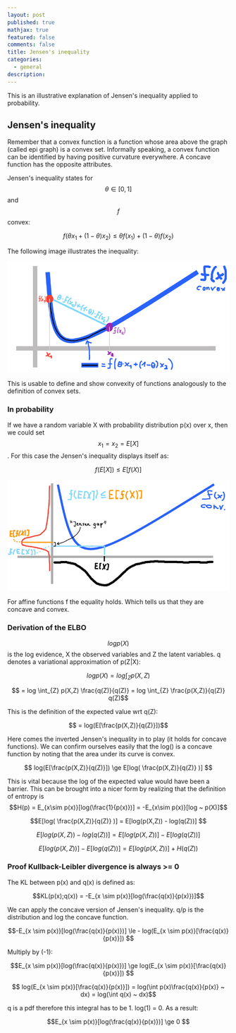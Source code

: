 ```yaml
---
layout: post
published: true
mathjax: true
featured: false
comments: false
title: Jensen's inequality
categories:
  - general
description:
---
```


This is an illustrative explanation of Jensen's inequality applied to probability.

## Jensen's inequality

Remember that a convex function is a function whose area above the graph (called epi graph)
is a convex set. Informally speaking, a convex function can be identified by having
positive curvature everywhere.
A concave function has the opposite attributes.

Jensen's inequality states for $$\theta \in [0,1]$$ and $$f$$ convex:

$$ f(\theta x_1 + (1 - \theta) x_2) \le \theta f(x_1) + (1 - \theta) f(x_2) $$

The following image illustrates the inequality:

![](/images/jensen.jpg)

This is usable to define and show convexity of functions analogously to the
definition of convex sets.

### In probability

If we have a random variable X with probability distribution p(x) over x, then we could set $$x_1=x_2=E[X]$$.
For this case the Jensen's inequality displays itself as:

$$ f(E[X]) \le E[f(X)] $$

![](/images/jensen_gap.jpg)

For affine functions f the equality holds. Which tells us that they are concave
and convex.

### Derivation of the ELBO

$$log p(X)$$ is the log evidence, X the observed variables and Z the latent variables.
q denotes a variational approximation of p(Z|X):

$$ log p(X) = log \int_{Z} p(X,Z) $$

$$ = log \int_{Z} p(X,Z) \frac{q(Z)}{q(Z)} = log \int_{Z}  \frac{p(X,Z)}{q(Z)} q(Z)$$

This is the definition of the expected value wrt q(Z):

$$ = log(E[\frac{p(X,Z)}{q(Z)}])$$

Here comes the inverted Jensen's inequality in to play (it holds for concave functions).
We can confirm ourselves easily that the log() is a concave function by noting that
the area under its curve is convex.

$$ log(E[\frac{p(X,Z)}{q(Z)}]) \ge E[log( \frac{p(X,Z)}{q(Z)} )] $$

This is vital because the log of the expected value would have been a barrier.
This can be brought into a nicer form by realizing that the definition of
entropy is $$H(p) = E_{x\sim p(x)}[log(\frac{1}{p(x)})] = -E_{x\sim p(x)}[log ~ p(X)]$$

$$E[log( \frac{p(X,Z)}{q(Z)} )] = E[log(p(X,Z)) - log(q(Z))] $$

$$ E[log(p(X,Z)) - log(q(Z))] = E[log(p(X,Z))] - E[log(q(Z))]$$

$$ E[log(p(X,Z))] - E[log(q(Z))] = E[log(p(X,Z))] + H(q(Z)) $$

### Proof Kullback-Leibler divergence is always >= 0

The KL between p(x) and q(x) is defined as:

$$KL(p(x);q(x)) = -E_{x \sim p(x)}[log(\frac{q(x)}{p(x)})]$$

We can apply the concave version of Jensen's inequality. q/p is the distribution and log the concave function.

$$-E_{x \sim p(x)}[log(\frac{q(x)}{p(x)})] \le - log(E_{x \sim p(x)}[\frac{q(x)}{p(x)}]) $$


Multiply by (-1):

$$E_{x \sim p(x)}[log(\frac{q(x)}{p(x)})] \ge log(E_{x \sim p(x)}[\frac{q(x)}{p(x)}]) $$

$$ log(E_{x \sim p(x)}[\frac{q(x)}{p(x)}])  = log(\int p(x)\frac{q(x)}{p(x)} ~ dx) = log(\int q(x) ~ dx)$$

q is a pdf therefore this integral has to be 1. log(1) = 0. As a result:

$$E_{x \sim p(x)}[log(\frac{q(x)}{p(x)})] \ge 0 $$
